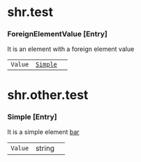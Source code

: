 # shr.test

### <a name="ForeignElementValue"></a>ForeignElementValue [Entry]
It is an element with a foreign element value

| | | |
|---|---|---|
| `Value` | [`Simple`](../test/index.md#Simple) ||

<!-- next file -->

# shr.other.test

### <a name="Simple"></a>Simple [Entry]
It is a simple element [bar](http://foo.org/bar)

| | | |
|---|---|---|
| `Value` | string ||